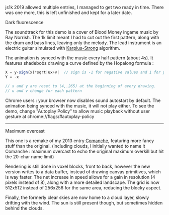 js1k 2019 allowed multiple entries, I managed to get two ready in time. There was one more, this is left unfinished and kept for a later date.

Dark fluorescence

The soundtrack for this demo is a cover of Blood Money ingame music by Ray Norrish.
The 1k limit meant I had to cut out the first pattern, along with the drum and bass lines, leaving only the melody.
The lead instrument is an electric guitar simulated with [Karplus-Strong](https://en.wikipedia.org/wiki/Karplus%E2%80%93Strong_string_synthesis) algorithm.

The animation is synced with the music every half pattern (about 4s). It features shadebobs drawing a curve defined by the Hopalong formula :

```javascript
X = y-sign(x)*sqrt|ux+v|  // sign is -1 for negative values and 1 for positive values
Y = -x

// x and y are reset to (4,.265) at the beginning of every drawing.
// u and v change for each pattern
```


Chrome users : your browser now disables sound autostart by default. The animation being synced with the music, it will not play either.
To see the demo, change "Autoplay Policy" to allow music playback without user gesture at chrome://flags/#autoplay-policy 



---

Maximum overcast

This one is a remake of my 2013 entry [Comanche](https://js1k.com/2013-spring/demo/1450), featuring more fancy stuff than the original.
(including clouds, I initially wanted to name it Comanche : maximum overcast to echo the original maximum overkill but hit the 20-char name limit)

Rendering is still done in voxel blocks, front to back, however the new version writes to a data buffer, instead of drawing canvas primitives, which is way faster.
The net increase in speed allows for a gain in resolution (4 pixels instead of 8), along with a more detailed landscape. The grid is now 512x512 instead of 256x256 for the same area, reducing the blocky aspect.

Finally, the formerly clear skies are now home to a cloud layer, slowly drifting with the wind. The sun is still present though, but sometimes hidden behind the clouds.





